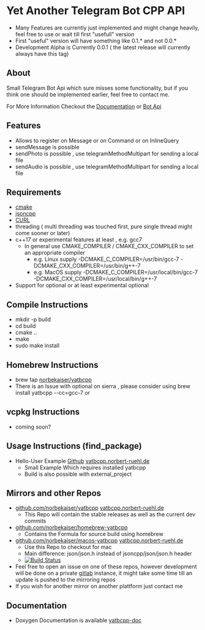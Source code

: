 # Yet Another Telegram Bot CPP API


* Many Features are currently just implemented and might change heavily, feel free to use or wait till first "usefull" version
* First "useful" version will have something like 0.1.* and not 0.0.*
* Development Alpha is Currently 0.0.1 ( the latest release will currently always have this tag)


## About 
Small Telegram Bot Api which sure misses some functionality, but if you think one should be implemented earlier, feel free to contact me.

For More Information Checkout the [Documentation](https://yatbcpp.norbert-ruehl.de/doc) or [Bot Api](https://core.telegram.org/bots/api)


## Features 
* Allows to register on Message or on Command or on InlineQuery
* sendMessage is possible
* sendPhoto is possible , use telegramMethodMultipart for sending a local file
* sendAudio is possible , use telegramMethodMultipart for sending a local file

## Requirements 
* [cmake](https://cmake.org/) 
* [jsoncpp](https://github.com/open-source-parsers/jsoncpp)
* [CURL](https://github.com/curl/curl)
* threading ( multi threading was touched first, pure single thread might come sooner or later)
* c++17 or experimental features at least , e.g. gcc7
    * In general use CMAKE_COMPILER / CMAKE_CXX_COMPILER to set an appropriate compiler
        * e.g. Linux supply -DCMAKE_C_COMPILER=/usr/bin/gcc-7 -DCMAKE_CXX_COMPILER=/usr/bin/g++-7
        * e.g. MacOS supply -DCMAKE_C_COMPILER=/usr/local/bin/gcc-7 -DCMAKE_CXX_COMPILER=/usr/local/bin/g++-7
* Support for optional or at least experimental optional        

## Compile Instructions
* mkdir -p build
* cd build
* cmake ..
* make
* sudo make install

## Homebrew Instructions
* brew tap [norbekaiser/yatbcpp](https://github.com/norbekaiser/homebrew-yatbcpp)
* There is an Issue with optional on sierra , please consider using  brew install yatbcpp --cc=gcc-7 or 

## vcpkg Instructions
* coming soon?

## Usage Instructions (find_package)
* Hello-User Example [Github](https://github.com/norbekaiser/yatbcpp-example-hello-user) [yatbcpp.norbert-ruehl.de](https://yatbcpp.norbert-ruehl.de/src/?p=yatbcpp-example-hello-user;a=tree)
    * Small Example Which requires installed yatbcpp
    * Build is also possible with external_project

## Mirrors and other Repos
* [github.com/norbekaiser/yatbcpp](https://github.com/norbekaiser/yatbcpp.git) [yatbcpp.norbert-ruehl.de](https://yatbcpp.norbert-ruehl.de/src/?p=yatbcpp;a=tree)
    * This Repo will contain the stable releases as well as the current dev commits
* [github.com/norbekaiser/homebrew-yatbcpp](https://github.com/norbekaiser/homebrew-yatbcpp.git)
    * Contains the Formula for source build using homebrew
* [github.com/norbekaiser/macos-yatbcpp](https://github.com/norbekaiser/yatbcpp-macos) [yatbcpp.norbert-ruehl.de](https://yatbcpp.norbert-ruehl.de/src/?p=yatbcpp-macos;a=tree)
    * Use this Repo to checkout for mac
    * Main difference: json/json.h instead of jsoncpp/json/json.h header
    * [![Build Status](https://travis-ci.org/norbekaiser/yatbcpp-macos.svg?branch=master)](https://travis-ci.org/norbekaiser/yatbcpp-macos)
* Feel free to open an issue on one of these repos, however development will be done on a private [gitlab](https://gitlab.norbert-ruehl.de/yatbcpp/yatbcpp) instance, it might take some time till an update is pushed to the mirroring repos
* If you wish for another mirror on another plattform just contact me

## Documentation
* Doxygen Documentation is available [yatbcpp-doc](https://yatbcpp.norbert-ruehl.de/doc)
